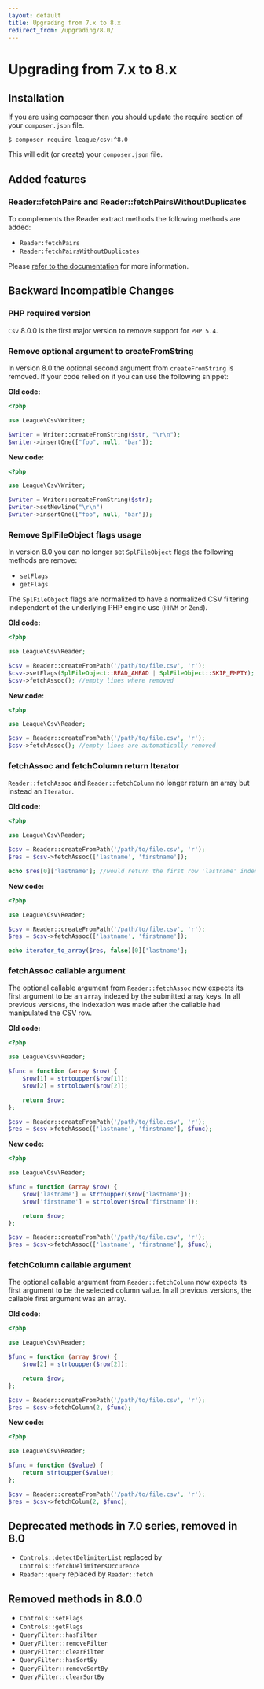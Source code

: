 ```yaml
---
layout: default
title: Upgrading from 7.x to 8.x
redirect_from: /upgrading/8.0/
---
```


# Upgrading from 7.x to 8.x

## Installation

If you are using composer then you should update the require section of your `composer.json` file.

~~~
$ composer require league/csv:^8.0
~~~

This will edit (or create) your `composer.json` file.

## Added features

### Reader::fetchPairs and Reader::fetchPairsWithoutDuplicates

To complements the Reader extract methods the following methods are added:

- `Reader:fetchPairs`
- `Reader:fetchPairsWithoutDuplicates`

Please [refer to the documentation](/reading/) for more information.

## Backward Incompatible Changes

### PHP required version

`Csv` 8.0.0 is the first major version to remove support for `PHP 5.4`.

### Remove optional argument to createFromString

In version 8.0 the optional second argument from `createFromString` is removed. If your code relied on it you can use the following snippet:

**Old code:**

~~~php
<?php

use League\Csv\Writer;

$writer = Writer::createFromString($str, "\r\n");
$writer->insertOne(["foo", null, "bar"]);
~~~

**New code:**

~~~php
<?php

use League\Csv\Writer;

$writer = Writer::createFromString($str);
$writer->setNewline("\r\n")
$writer->insertOne(["foo", null, "bar"]);
~~~

### Remove SplFileObject flags usage

In version 8.0 you can no longer set `SplFileObject` flags the following methods are remove:

- `setFlags`
- `getFlags`

The `SplFileObject` flags are normalized to have a normalized CSV filtering independent of the underlying PHP engine use (`HHVM` or `Zend`).

**Old code:**

~~~php
<?php

use League\Csv\Reader;

$csv = Reader::createFromPath('/path/to/file.csv', 'r');
$csv->setFlags(SplFileObject::READ_AHEAD | SplFileObject::SKIP_EMPTY);
$csv->fetchAssoc(); //empty lines where removed
~~~

**New code:**

~~~php
<?php

use League\Csv\Reader;

$csv = Reader::createFromPath('/path/to/file.csv', 'r');
$csv->fetchAssoc(); //empty lines are automatically removed
~~~

### fetchAssoc and fetchColumn return Iterator

`Reader::fetchAssoc` and `Reader::fetchColumn` no longer return an array but instead an `Iterator`.

**Old code:**

~~~php
<?php

use League\Csv\Reader;

$csv = Reader::createFromPath('/path/to/file.csv', 'r');
$res = $csv->fetchAssoc(['lastname', 'firstname']);

echo $res[0]['lastname']; //would return the first row 'lastname' index
~~~

**New code:**

~~~php
<?php

use League\Csv\Reader;

$csv = Reader::createFromPath('/path/to/file.csv', 'r');
$res = $csv->fetchAssoc(['lastname', 'firstname']);

echo iterator_to_array($res, false)[0]['lastname'];
~~~

### fetchAssoc callable argument

The optional callable argument from `Reader::fetchAssoc` now expects its first argument to be an `array` indexed by the submitted array keys. In all previous versions, the indexation was made after the callable had manipulated the CSV row.

**Old code:**

~~~php
<?php

use League\Csv\Reader;

$func = function (array $row) {
    $row[1] = strtoupper($row[1]);
    $row[2] = strtolower($row[2]);

    return $row;
};

$csv = Reader::createFromPath('/path/to/file.csv', 'r');
$res = $csv->fetchAssoc(['lastname', 'firstname'], $func);
~~~

**New code:**

~~~php
<?php

use League\Csv\Reader;

$func = function (array $row) {
    $row['lastname'] = strtoupper($row['lastname']);
    $row['firstname'] = strtolower($row['firstname']);

    return $row;
};

$csv = Reader::createFromPath('/path/to/file.csv', 'r');
$res = $csv->fetchAssoc(['lastname', 'firstname'], $func);
~~~

### fetchColumn callable argument

The optional callable argument from `Reader::fetchColumn` now expects its first argument to be the selected column value. In all previous versions, the callable first argument was an array.

**Old code:**

~~~php
<?php

use League\Csv\Reader;

$func = function (array $row) {
    $row[2] = strtoupper($row[2]);

    return $row;
};

$csv = Reader::createFromPath('/path/to/file.csv', 'r');
$res = $csv->fetchColumn(2, $func);
~~~

**New code:**

~~~php
<?php

use League\Csv\Reader;

$func = function ($value) {
    return strtoupper($value);
};

$csv = Reader::createFromPath('/path/to/file.csv', 'r');
$res = $csv->fetchColum(2, $func);
~~~

## Deprecated methods in 7.0 series, removed in 8.0

- `Controls::detectDelimiterList` replaced by `Controls::fetchDelimitersOccurence`
- `Reader::query` replaced by `Reader::fetch`

## Removed methods in 8.0.0

- `Controls::setFlags`
- `Controls::getFlags`
- `QueryFilter::hasFilter`
- `QueryFilter::removeFilter`
- `QueryFilter::clearFilter`
- `QueryFilter::hasSortBy`
- `QueryFilter::removeSortBy`
- `QueryFilter::clearSortBy`